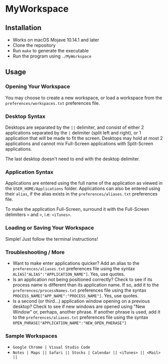 # MyWorkspace 

## Installation
- Works on macOS Mojave 10.14.1 and later
- Clone the repository
- Run `make` to generate the executable
- Run the program using `./MyWorkspace`

## Usage

### Opening Your Workspace
You may choose to create a new workspace, or load a workspace from the `preferences/workspaces.txt` preferences file.

### Desktop Syntax
Desktops are separated by the `||` delimiter, and consist of either 2 applications separated by the `|` delimiter (split left and right), or 1 application that will be made to fit the screen. Desktops may hold at most 2 applications and cannot mix Full-Screen applications with Split-Screen applications.

The last desktop doesn't need to end with the desktop delimiter.

### Application Syntax
Applications are entered using the full name of the application as viewed in the `USER_HOME/Applications` folder. Applications can also be entered using their `alias`, if the alias exists in the `preferences/aliases.txt` preferences file. 

To make the application Full-Screen, surround it with the Full-Screen delimiters `<` and `>`, i.e: `<iTunes>`.

### Loading or Saving Your Workspace
Simple! Just follow the terminal instructions! 

### Troubleshooting / More
- Want to make enter applications quicker? Add an alias to the `preferences/aliases.txt` preferences file using the syntax `ALIAS["ALIAS":"APPLICATION_NAME"]`. Yes, use quotes.
- Is an application not being positioned correctly? Check to see if its process name is different than its application name. If so, add it to the `preferences/processNames.txt` preferences file  using the syntax `PROCESS_NAME["APP_NAME":"PROCESS_NAME"]`. Yes, use quotes.
- Is a second (or third...) application window opening on a previous desktop? Check to see if new windows are opened using "New Window" or, perhaps, another phrase. If another phrase is used, add it to the `preferences/aliases.txt` preferences file using the syntax `OPEN_PHRASE["APPLICATION_NAME":"NEW_OPEN_PHERASE"]`

### Sample Workspaces
- `Google Chrome | Visual Studio Code`
- `Notes | Maps || Safari || Stocks | Calendar || <iTunes> || <Mail> ||`

